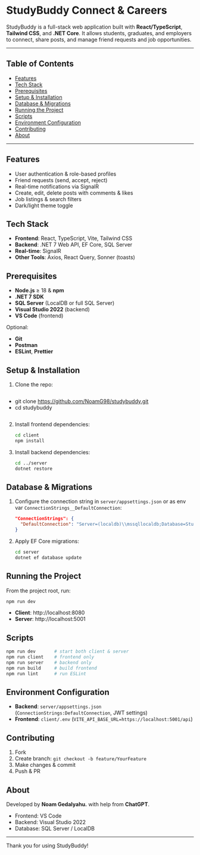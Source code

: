 # StudyBuddy Connect & Careers

StudyBuddy is a full-stack web application built with **React/TypeScript**, **Tailwind CSS**, and **.NET Core**. It allows students, graduates, and employers to connect, share posts, and manage friend requests and job opportunities.

---

## Table of Contents

- [Features](#features)  
- [Tech Stack](#tech-stack)  
- [Prerequisites](#prerequisites)  
- [Setup & Installation](#setup--installation)  
- [Database & Migrations](#database--migrations)  
- [Running the Project](#running-the-project)  
- [Scripts](#scripts)  
- [Environment Configuration](#environment-configuration)  
- [Contributing](#contributing)  
- [About](#about)  

---

## Features

- User authentication & role-based profiles  
- Friend requests (send, accept, reject)  
- Real-time notifications via SignalR  
- Create, edit, delete posts with comments & likes  
- Job listings & search filters  
- Dark/light theme toggle  

## Tech Stack

- **Frontend**: React, TypeScript, Vite, Tailwind CSS  
- **Backend**: .NET 7 Web API, EF Core, SQL Server  
- **Real-time**: SignalR  
- **Other Tools**: Axios, React Query, Sonner (toasts)  

## Prerequisites

- **Node.js** ≥ 18 & **npm**  
- **.NET 7 SDK**  
- **SQL Server** (LocalDB or full SQL Server)  
- **Visual Studio 2022** (backend)  
- **VS Code** (frontend)  

Optional:

- **Git**  
- **Postman**  
- **ESLint**, **Prettier**  

## Setup & Installation

1. Clone the repo:  
   ```bash
+ git clone https://github.com/NoamG98/studybuddy.git
+ cd studybuddy
   ```

2. Install frontend dependencies:  
   ```bash
   cd client
   npm install
   ```

3. Install backend dependencies:  
   ```bash
   cd ../server
   dotnet restore
   ```

## Database & Migrations

1. Configure the connection string in `server/appsettings.json` or as env var `ConnectionStrings__DefaultConnection`:
   ```json
   "ConnectionStrings": {
     "DefaultConnection": "Server=(localdb)\\mssqllocaldb;Database=StudyBuddyDb;Trusted_Connection=True;"
   }
   ```
2. Apply EF Core migrations:
   ```bash
   cd server
   dotnet ef database update
   ```

## Running the Project

From the project root, run:
```bash
npm run dev
```
- **Client**: http://localhost:8080  
- **Server**: http://localhost:5001  

## Scripts

```bash
npm run dev       # start both client & server
npm run client    # frontend only
npm run server    # backend only
npm run build     # build frontend
npm run lint      # run ESLint
```

## Environment Configuration

- **Backend**: `server/appsettings.json` (`ConnectionStrings:DefaultConnection`, JWT settings)  
- **Frontend**: `client/.env` (`VITE_API_BASE_URL=https://localhost:5001/api`)

## Contributing

1. Fork  
2. Create branch: `git checkout -b feature/YourFeature`  
3. Make changes & commit  
4. Push & PR  

## About

Developed by **Noam Gedalyahu.** with help from **ChatGPT**.  
- Frontend: VS Code  
- Backend: Visual Studio 2022  
- Database: SQL Server / LocalDB  

---

Thank you for using StudyBuddy!
